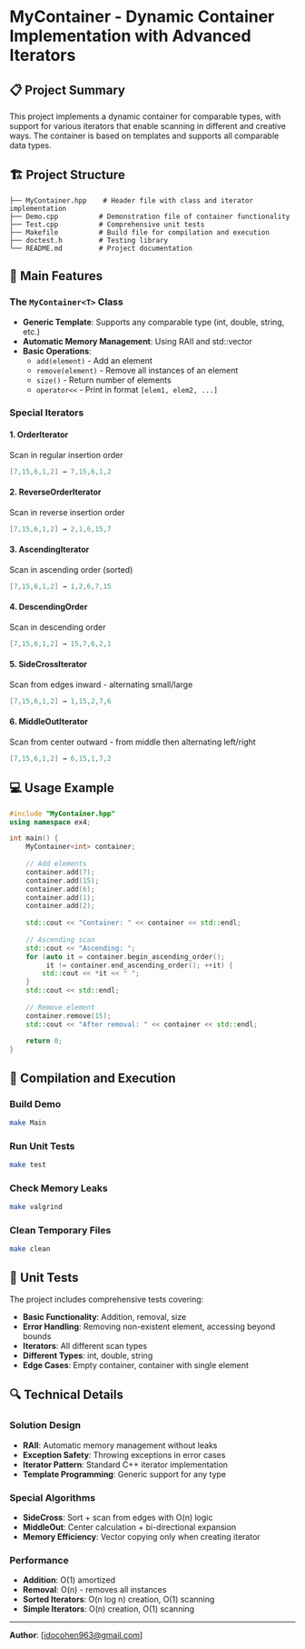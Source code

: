 # MyContainer - Dynamic Container Implementation with Advanced Iterators

## 📋 Project Summary

This project implements a dynamic container for comparable types, with support for various iterators that enable scanning in different and creative ways. The container is based on templates and supports all comparable data types.

## 🏗️ Project Structure

```
├── MyContainer.hpp    # Header file with class and iterator implementation
├── Demo.cpp          # Demonstration file of container functionality
├── Test.cpp          # Comprehensive unit tests
├── Makefile          # Build file for compilation and execution
├── doctest.h         # Testing library
└── README.md         # Project documentation
```

## 🚀 Main Features

### The `MyContainer<T>` Class

- **Generic Template**: Supports any comparable type (int, double, string, etc.)
- **Automatic Memory Management**: Using RAII and std::vector
- **Basic Operations**:
  - `add(element)` - Add an element
  - `remove(element)` - Remove all instances of an element
  - `size()` - Return number of elements
  - `operator<<` - Print in format `[elem1, elem2, ...]`

### Special Iterators

#### 1. **OrderIterator** 
Scan in regular insertion order
```cpp
[7,15,6,1,2] → 7,15,6,1,2
```

#### 2. **ReverseOrderIterator**
Scan in reverse insertion order
```cpp
[7,15,6,1,2] → 2,1,6,15,7
```

#### 3. **AscendingIterator**
Scan in ascending order (sorted)
```cpp
[7,15,6,1,2] → 1,2,6,7,15
```

#### 4. **DescendingOrder**
Scan in descending order
```cpp
[7,15,6,1,2] → 15,7,6,2,1
```

#### 5. **SideCrossIterator**
Scan from edges inward - alternating small/large
```cpp
[7,15,6,1,2] → 1,15,2,7,6
```

#### 6. **MiddleOutIterator**
Scan from center outward - from middle then alternating left/right
```cpp
[7,15,6,1,2] → 6,15,1,7,2
```

## 💻 Usage Example

```cpp
#include "MyContainer.hpp"
using namespace ex4;

int main() {
    MyContainer<int> container;
    
    // Add elements
    container.add(7);
    container.add(15);
    container.add(6);
    container.add(1);
    container.add(2);
    
    std::cout << "Container: " << container << std::endl;
    
    // Ascending scan
    std::cout << "Ascending: ";
    for (auto it = container.begin_ascending_order(); 
         it != container.end_ascending_order(); ++it) {
        std::cout << *it << " ";
    }
    std::cout << std::endl;
    
    // Remove element
    container.remove(15);
    std::cout << "After removal: " << container << std::endl;
    
    return 0;
}
```

## 🔧 Compilation and Execution

### Build Demo
```bash
make Main
```

### Run Unit Tests
```bash
make test
```

### Check Memory Leaks
```bash
make valgrind
```

### Clean Temporary Files
```bash
make clean
```

## 🧪 Unit Tests

The project includes comprehensive tests covering:
- **Basic Functionality**: Addition, removal, size
- **Error Handling**: Removing non-existent element, accessing beyond bounds
- **Iterators**: All different scan types
- **Different Types**: int, double, string
- **Edge Cases**: Empty container, container with single element

## 🔍 Technical Details

### Solution Design
- **RAII**: Automatic memory management without leaks
- **Exception Safety**: Throwing exceptions in error cases
- **Iterator Pattern**: Standard C++ iterator implementation
- **Template Programming**: Generic support for any type

### Special Algorithms
- **SideCross**: Sort + scan from edges with O(n) logic
- **MiddleOut**: Center calculation + bi-directional expansion
- **Memory Efficiency**: Vector copying only when creating iterator

### Performance
- **Addition**: O(1) amortized
- **Removal**: O(n) - removes all instances
- **Sorted Iterators**: O(n log n) creation, O(1) scanning
- **Simple Iterators**: O(n) creation, O(1) scanning

---
**Author**: [idocohen963@gmail.com]